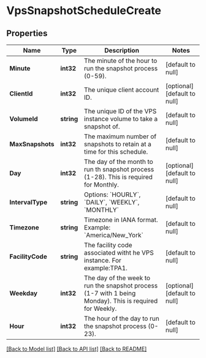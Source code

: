 # VpsSnapshotScheduleCreate

## Properties
Name | Type | Description | Notes
------------ | ------------- | ------------- | -------------
**Minute** | **int32** | The minute of the hour to run the snapshot process (0-59). | [default to null]
**ClientId** | **int32** | The unique client account ID. | [optional] [default to null]
**VolumeId** | **string** | The unique ID of the VPS instance volume to take a snapshot of. | [default to null]
**MaxSnapshots** | **int32** | The maximum number of snapshots to retain at a time for this schedule. | [default to null]
**Day** | **int32** | The day of the month to run th snapshot process (1-28). This is required for Monthly. | [optional] [default to null]
**IntervalType** | **string** | Options: &#x60;HOURLY&#x60;, &#x60;DAILY&#x60;, &#x60;WEEKLY&#x60;, &#x60;MONTHLY&#x60; | [default to null]
**Timezone** | **string** | Timezone in IANA format. Example: &#x60;America/New_York&#x60; | [default to null]
**FacilityCode** | **string** | The facility code associated witht he VPS instance. For example:TPA1. | [default to null]
**Weekday** | **int32** | The day of the week to run the snapshot process (1-7 with 1 being Monday). This is required for Weekly. | [optional] [default to null]
**Hour** | **int32** | The hour of the day to run the snapshot process (0-23). | [default to null]

[[Back to Model list]](../README.md#documentation-for-models) [[Back to API list]](../README.md#documentation-for-api-endpoints) [[Back to README]](../README.md)


